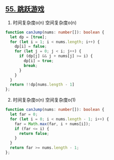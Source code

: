 ## [55. 跳跃游戏](https://leetcode.cn/problems/jump-game/description/)

1. 时间复杂度o(n) 空间复杂度o(n)
```ts
function canJump(nums: number[]): boolean {
  let dp = [true];
  for (let i = 1; i < nums.length; i++) {
    dp[i] = false;
    for (let j = 0; j < i; j++) {
      if (dp[j] && j + nums[j] >= i) {
        dp[i] = true;
        break;
      }
    }
  }
  return !!dp[nums.length - 1]
};
```

2. 时间复杂度o(n) 空间复杂度o(1)
```ts
function canJump(nums: number[]): boolean {
  let far = 0;
  for (let i = 0; i < nums.length - 1; i++) {
    far = Math.max(far, i + nums[i]);
    if (far <= i) {
      return false;
    }
  }
  return far >= nums.length - 1;
};
```